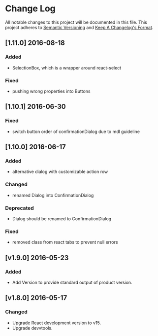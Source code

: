 # Change Log
All notable changes to this project will be documented in this file.
This project adheres to [Semantic Versioning](http://semver.org/) and [Keep A Changelog's Format](http://keepachangelog.com/).

## [1.11.0] 2016-08-18
### Added
- SelectionBox, which is a wrapper around react-select

### Fixed
- pushing wrong properties into Buttons

## [1.10.1] 2016-06-30 
### Fixed
- switch button order of confirmationDialog due to mdl guideline

## [1.10.0] 2016-06-17 
### Added
- alternative dialog with customizable action row

### Changed
- renamed Dialog into ConfirmationDialog

### Deprecated
- Dialog should be renamed to ConfirmationDialog

### Fixed
- removed class from react tabs to prevent null errors

## [v1.9.0] 2016-05-23
### Added
- Add Version to provide standard output of product version.

## [v1.8.0] 2016-05-17
### Changed
- Upgrade React development version to v15.
- Upgrade devvtools.
